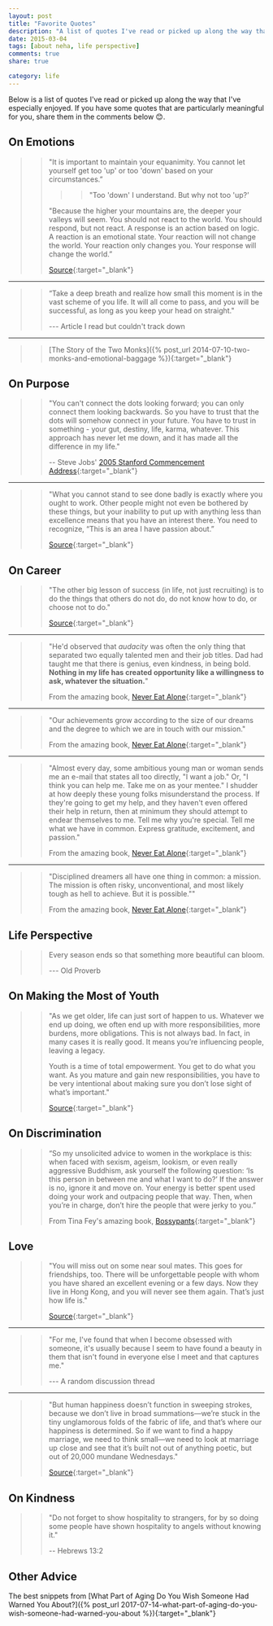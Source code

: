 ```yaml
---
layout: post
title: "Favorite Quotes"
description: "A list of quotes I've read or picked up along the way that I've especially enjoyed."
date: 2015-03-04
tags: [about neha, life perspective]
comments: true
share: true

category: life
--- 
```


Below is a list of quotes I've read or picked up along the way that I've especially enjoyed. If you have some quotes that are particularly meaningful for you, share them in the comments below 😊.

## On Emotions

> > "It is important to maintain your equanimity. You cannot let yourself get too 'up' or too 'down' based on your circumstances.” 
> > 
> > > > "Too 'down' I understand. But why not too 'up?’
> > 
> > "Because the higher your mountains are, the deeper your valleys will seem. You should not react to the world. You should respond, but not react. A response is an action based on logic. A reaction is an emotional state. Your reaction will not change the world. Your reaction only changes you. Your response will change the world.” 
> > 
> > [Source](http://www.humansofnewyork.com/post/63389971773/it-is-important-to-maintain-your-equanimity-you){:target="_blank"}

----------

> > “Take a deep breath and realize how small this moment is in the vast scheme of you life. It will all come to pass, and you will be successful, as long as you keep your head on straight."
> > 
> > --- Article I read but couldn't track down

----------

> > [The Story of the Two Monks]({% post_url 2014-07-10-two-monks-and-emotional-baggage %}){:target="_blank"}

## On Purpose
> > "You can't connect the dots looking forward; you can only connect them looking backwards. So you have to trust that the dots will somehow connect in your future. You have to trust in something - your gut, destiny, life, karma, whatever. This approach has never let me down, and it has made all the difference in my life."
> > 
> > -- Steve Jobs' [2005 Stanford Commencement Address](https://www.youtube.com/watch?v=UF8uR6Z6KLc){:target="_blank"}

----------

> > "What you cannot stand to see done badly is exactly where you ought to work. Other people might not even be bothered by these things, but your inability to put up with anything less than excellence means that you have an interest there. You need to recognize, “This is an area I have passion about.”
> > 
> > [Source](http://www.huffingtonpost.com/2012/11/16/your-life-purpose-td-jakes_n_2093261.html?utm_hp_ref=own-experts){:target="_blank"}

## On Career
> > "The other big lesson of success (in life, not just recruiting) is to do the things that others do not do, do not know how to do, or choose not to do."
> > 
> > [Source](https://www.amazon.com/gp/product/0984183523/ref=as_li_tl?ie=UTF8&camp=1789&creative=9325&creativeASIN=0984183523&linkCode=as2&tag=amazon05b3-20&linkId=d64f0f84454fb93b8e77740284a61f6b){:target="_blank"}

----------

> > "He'd observed that _audacity_ was often the only thing that separated two equally talented men and their job titles. Dad had taught me that there is genius, even kindness, in being bold. __Nothing in my life has created opportunity like a willingness to ask, whatever the situation.__"
> > 
> > From the amazing book, [Never Eat Alone](https://www.amazon.com/gp/product/0385346654/ref=as_li_tl?ie=UTF8&camp=1789&creative=9325&creativeASIN=0385346654&linkCode=as2&tag=amazon05b3-20&linkId=1706f9e5a54e390907fd9b57cb5b6bad){:target="_blank"}

----------

> > "Our achievements grow according to the size of our dreams and the degree to which we are in touch with our mission."
> > 
> > From the amazing book, [Never Eat Alone](https://www.amazon.com/gp/product/0385346654/ref=as_li_tl?ie=UTF8&camp=1789&creative=9325&creativeASIN=0385346654&linkCode=as2&tag=amazon05b3-20&linkId=1706f9e5a54e390907fd9b57cb5b6bad){:target="_blank"}

----------

> > "Almost every day, some ambitious young man or woman sends me an e-mail that states all too directly, "I want a job." Or, "I think you can help me. Take me on as your mentee." I shudder at how deeply these young folks misunderstand the process. If they're going to get my help, and they haven't even offered their help in return, then at minimum they should attempt to endear themselves to me. Tell me why you're special. Tell me what we have in common. Express gratitude, excitement, and passion."
> > 
> > From the amazing book, [Never Eat Alone](https://www.amazon.com/gp/product/0385346654/ref=as_li_tl?ie=UTF8&camp=1789&creative=9325&creativeASIN=0385346654&linkCode=as2&tag=amazon05b3-20&linkId=1706f9e5a54e390907fd9b57cb5b6bad){:target="_blank"}

----------

> > "Disciplined dreamers all have one thing in common: a mission. The mission is often risky, unconventional, and most likely tough as hell to achieve. But it is possible.""
> > 
> > From the amazing book, [Never Eat Alone](https://www.amazon.com/gp/product/0385346654/ref=as_li_tl?ie=UTF8&camp=1789&creative=9325&creativeASIN=0385346654&linkCode=as2&tag=amazon05b3-20&linkId=1706f9e5a54e390907fd9b57cb5b6bad){:target="_blank"}

## Life Perspective
> > Every season ends so that something more beautiful can bloom.
> >
> > --- Old Proverb

## On Making the Most of Youth

> > "As we get older, life can just sort of happen to us. Whatever we end up doing, we often end up with more responsibilities, more burdens, more obligations. This is not always bad. In fact, in many cases it is really good. It means you’re influencing people, leaving a legacy.
> > 
> > Youth is a time of total empowerment. You get to do what you want. As you mature and gain new responsibilities, you have to be very intentional about making sure you don’t lose sight of what’s important."
> >
> > [Source](https://convergemagazine.com/travel-young-5278/){:target="_blank"}

## On Discrimination

> >  “So my unsolicited advice to women in the workplace is this: when faced with sexism, ageism, lookism, or even really aggressive Buddhism, ask yourself the following question: ‘Is this person in between me and what I want to do?’ If the answer is no, ignore it and move on. Your energy is better spent used doing your work and outpacing people that way. Then, when you’re in charge, don’t hire the people that were jerky to you.”
> > 
> > From Tina Fey's amazing book, [Bossypants](https://www.amazon.com/gp/product/0316056898/ref=as_li_tl?ie=UTF8&camp=1789&creative=9325&creativeASIN=0316056898&linkCode=as2&tag=amazon05b3-20&linkId=f5b4bd9fac75e8d1ffd50f7dfe3f246c){:target="_blank"}

## Love

> > "You will miss out on some near soul mates. This goes for friendships, too. There will be unforgettable people with whom you have shared an excellent evening or a few days. Now they live in Hong Kong, and you will never see them again. That’s just how life is."
> > 
> > [Source](https://www.nytimes.com/2014/03/01/opinion/sunday/what-you-learn-in-your-40s.html){:target="_blank"}

----------

> > "For me, I've found that when I become obsessed with someone, it's usually because I seem to have found a beauty in them that isn't found in everyone else I meet and that captures me."
> > 
> > --- A random discussion thread

----------

> > "But human happiness doesn’t function in sweeping strokes, because we don’t live in broad summations—we’re stuck in the tiny unglamorous folds of the fabric of life, and that’s where our happiness is determined. So if we want to find a happy marriage, we need to think small—we need to look at marriage up close and see that it’s built not out of anything poetic, but out of 20,000 mundane Wednesdays."
> > 
> > [Source](https://waitbutwhy.com/2014/02/pick-life-partner-part-2.html){:target="_blank"}

## On Kindness
> > "Do not forget to show hospitality to strangers, for by so doing some people have shown hospitality to angels without knowing it." 
> >
> > -- Hebrews 13:2

## Other Advice 

The best snippets from [What Part of Aging Do You Wish Someone Had Warned You About?]({% post_url 2017-07-14-what-part-of-aging-do-you-wish-someone-had-warned-you-about %}){:target="_blank"}
